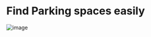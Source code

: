 # Find Parking spaces easily
![image](https://github.com/AaryanMadan54/FindParking/assets/80841323/39b150b6-12a9-4497-a40f-5eceb11cdc53)
